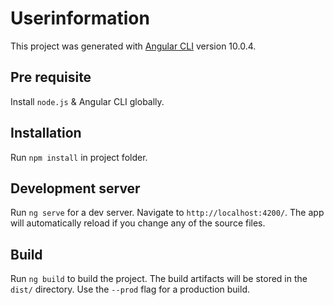 # Userinformation

This project was generated with [Angular CLI](https://github.com/angular/angular-cli) version 10.0.4.

## Pre requisite

Install `node.js` & Angular CLI globally.

## Installation

Run `npm install` in project folder.

## Development server

Run `ng serve` for a dev server. Navigate to `http://localhost:4200/`. The app will automatically reload if you change any of the source files.

## Build

Run `ng build` to build the project. The build artifacts will be stored in the `dist/` directory. Use the `--prod` flag for a production build.

